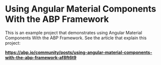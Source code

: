 # Using Angular Material Components With the ABP Framework

This is an example project that demonstrates using Angular Material Components With the ABP Framework. See the article that explain this project:

**https://abp.io/community/posts/using-angular-material-components-with-the-abp-framework-af8ft6t9**